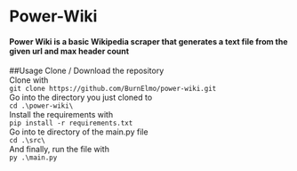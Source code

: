 # Power-Wiki
#### Power Wiki is a basic Wikipedia scraper that generates a text file from the given url and max header count
##Usage
Clone / Download the repository<br>
Clone with<br>
`git clone https://github.com/BurnElmo/power-wiki.git`
<br>Go into the directory you just cloned to<br>
`cd .\power-wiki\`
<br>Install the requirements with<br>
`pip install -r requirements.txt`<br>
Go into te directory of the main.py file<br>
`cd .\src\`<br>
And finally, run the file with<br>
`py .\main.py`